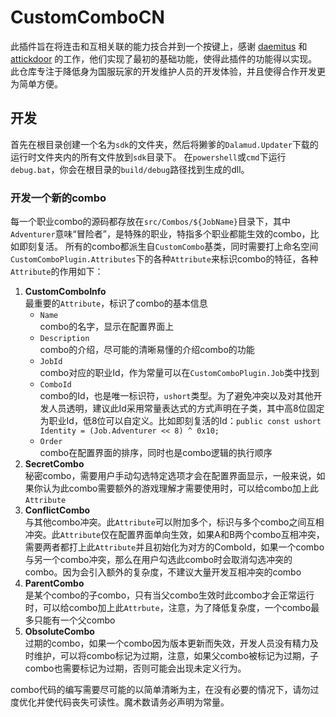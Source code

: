 # CustomComboCN

此插件旨在将连击和互相关联的能力技合并到一个按键上，感谢 [daemitus](https://github.com/attickdoor/XIVComboPlugin)  和 [attickdoor](https://github.com/daemitus/XIVComboPlugin) 的工作，他们实现了最初的基础功能，使得此插件的功能得以实现。
此仓库专注于降低身为国服玩家的开发维护人员的开发体验，并且使得合作开发更为简单方便。

## 开发

首先在根目录创建一个名为`sdk`的文件夹，然后将獭爹的`Dalamud.Updater`下载的运行时文件夹内的所有文件放到`sdk`目录下。
在`powershell`或`cmd`下运行`debug.bat`，你会在根目录的`build/debug`路径找到生成的dll。

### 开发一个新的combo

每一个职业combo的源码都存放在`src/Combos/${JobName}`目录下，其中`Adventurer`意味“冒险者”，是特殊的职业，特指多个职业都能生效的combo，比如即刻复活。
所有的combo都派生自`CustomCombo`基类，同时需要打上命名空间`CustomComboPlugin.Attributes`下的各种`Attribute`来标识combo的特征，各种`Attribute`的作用如下：

1. **CustomComboInfo**  
   最重要的`Attribute`，标识了combo的基本信息
   - `Name`  
   combo的名字，显示在配置界面上
   - `Description`  
   combo的介绍，尽可能的清晰易懂的介绍combo的功能
   - `JobId`  
   combo对应的职业Id，作为常量可以在`CustomComboPlugin.Job`类中找到
   - `ComboId`  
   combo的Id，也是唯一标识符，`ushort`类型。为了避免冲突以及对其他开发人员透明，建议此Id采用常量表达式的方式声明在子类，其中高8位固定为职业Id，低8位可以自定义。比如即刻复活的Id：`public const ushort Identity = (Job.Adventurer << 8) ^ 0x10;`
   - `Order`  
   combo在配置界面的排序，同时也是combo逻辑的执行顺序
2. **SecretCombo**  
   秘密combo，需要用户手动勾选特定选项才会在配置界面显示，一般来说，如果你认为此combo需要额外的游戏理解才需要使用时，可以给combo加上此`Attribute`
3. **ConflictCombo**  
   与其他combo冲突。此`Attribute`可以附加多个，标识与多个combo之间互相冲突。此`Attribute`仅在配置界面单向生效，如果A和B两个combo互相冲突，需要两者都打上此`Attribute`并且初始化为对方的ComboId，如果一个combo与另一个combo冲突，那么在用户勾选此combo时会取消勾选冲突的combo。因为会引入额外的复杂度，不建议大量开发互相冲突的combo
4. **ParentCombo**  
   是某个combo的子combo，只有当父combo生效时此combo才会正常运行时，可以给combo加上此`Attrbute`，注意，为了降低复杂度，一个combo最多只能有一个父combo
5. **ObsoluteCombo**  
   过期的combo，如果一个combo因为版本更新而失效，开发人员没有精力及时维护，可以将combo标记为过期，注意，如果父combo被标记为过期，子combo也需要标记为过期，否则可能会出现未定义行为。

combo代码的编写需要尽可能的以简单清晰为主，在没有必要的情况下，请勿过度优化并使代码丧失可读性。魔术数请务必声明为常量。